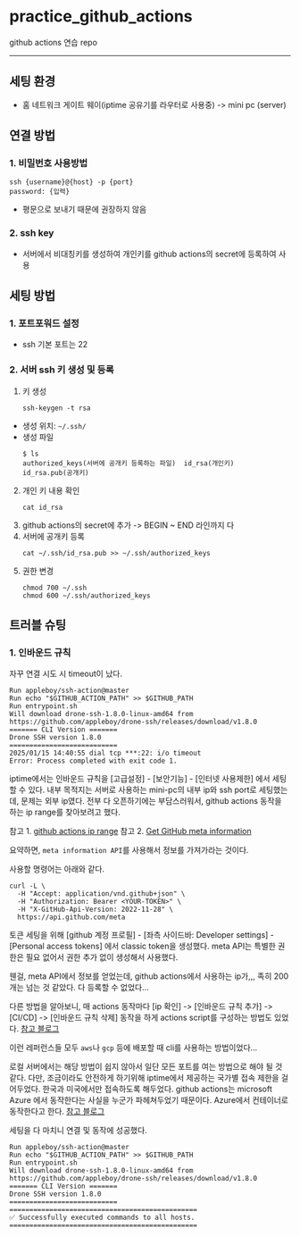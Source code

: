 # practice_github_actions
github actions 연습 repo

---

## 세팅 환경

- 홈 네트워크 게이트 웨이(iptime 공유기를 라우터로 사용중) -> mini pc (server)

## 연결 방법

### 1. 비밀번호 사용방법
```
ssh {username}@{host} -p {port}
password: {입력}
```
- 평문으로 보내기 때문에 권장하지 않음

### 2. ssh key

- 서버에서 비대칭키를 생성하여 개인키를 github actions의 secret에 등록하여 사용

## 세팅 방법

### 1. 포트포워드 설정
- ssh 기본 포트는 22
### 2. 서버 ssh 키 생성 및 등록
1. 키 생성
    ```
    ssh-keygen -t rsa
    ```
  - 생성 위치: `~/.ssh/`
  - 생성 파일
    ```
    $ ls
    authorized_keys(서버에 공개키 등록하는 파일)  id_rsa(개인키)  id_rsa.pub(공개키)
    ```

2. 개인 키 내용 확인
    ```
    cat id_rsa
    ```
3. github actions의 secret에 추가 -> BEGIN ~ END 라인까지 다
4. 서버에 공개키 등록
   ```
   cat ~/.ssh/id_rsa.pub >> ~/.ssh/authorized_keys
   ```
5. 권한 변경
   ```
   chmod 700 ~/.ssh
   chmod 600 ~/.ssh/authorized_keys
   ```

## 트러블 슈팅

### 1. 인바운드 규칙

자꾸 연결 시도 시 timeout이 났다.
```
Run appleboy/ssh-action@master
Run echo "$GITHUB_ACTION_PATH" >> $GITHUB_PATH
Run entrypoint.sh
Will download drone-ssh-1.8.0-linux-amd64 from https://github.com/appleboy/drone-ssh/releases/download/v1.8.0
======= CLI Version =======
Drone SSH version 1.8.0
===========================
2025/01/15 14:40:55 dial tcp ***:22: i/o timeout
Error: Process completed with exit code 1.
```

iptime에서는 인바운드 규칙을 [고급설정] - [보안기능] - [인터넷 사용제한] 에서 세팅할 수 있다.
내부 목적지는 서버로 사용하는 mini-pc의 내부 ip와 ssh port로 세팅했는데, 문제는 외부 ip였다.
전부 다 오픈하기에는 부담스러워서, github actions 동작을 하는 ip range를 찾아보려고 했다.

참고 1. [github actions ip range](https://docs.github.com/en/actions/using-github-hosted-runners/using-github-hosted-runners/about-github-hosted-runners#ip-addresses)
참고 2. [Get GitHub meta information](https://docs.github.com/en/rest/meta/meta?apiVersion=2022-11-28#get-github-meta-information)

요약하면, `meta information API`를 사용해서 정보를 가져가라는 것이다.

사용할 명령어는 아래와 같다.
```
curl -L \
  -H "Accept: application/vnd.github+json" \
  -H "Authorization: Bearer <YOUR-TOKEN>" \
  -H "X-GitHub-Api-Version: 2022-11-28" \
  https://api.github.com/meta
```

토큰 세팅을 위해 [github 계정 프로필] - [좌측 사이드바: Developer settings] - [Personal access tokens] 에서 classic token을 생성했다.
meta API는 특별한 권한은 필요 없어서 권한 추가 없이 생성해서 사용했다.

웬걸, meta API에서 정보를 얻었는데, github actions에서 사용하는 ip가,,, 족히 200개는 넘는 것 같았다.
다 등록할 수 없었다...

다른 방법을 알아보니, 매 actions 동작마다 [ip 확인] -> [인바운드 규칙 추가] -> [CI/CD] -> [인바운드 규칙 삭제] 동작을 하게 actions script를 구성하는 방법도 있었다. [참고 블로그](https://makethree.tistory.com/19)

이런 레퍼런스들 모두 `aws`나 `gcp` 등에 배포할 때 cli를 사용하는 방법이었다...

로컬 서버에서는 해당 방법이 쉽지 않아서 일단 모든 포트를 여는 방법으로 해야 될 것 같다.
다만, 조금이라도 안전하게 하기위해 iptime에서 제공하는 국가별 접속 제한을 걸어두었다. 한국과 미국에서만 접속하도록 해두었다. github actions는 microsoft Azure 에서 동작한다는 사실을 누군가 파헤쳐두었기 때문이다. Azure에서 컨테이너로 동작한다고 한다. [참고 블로그](https://this-programmer.tistory.com/498)

세팅을 다 마치니 연결 및 동작에 성공했다.
```
Run appleboy/ssh-action@master
Run echo "$GITHUB_ACTION_PATH" >> $GITHUB_PATH
Run entrypoint.sh
Will download drone-ssh-1.8.0-linux-amd64 from https://github.com/appleboy/drone-ssh/releases/download/v1.8.0
======= CLI Version =======
Drone SSH version 1.8.0
===========================
===============================================
✅ Successfully executed commands to all hosts.
===============================================
```
